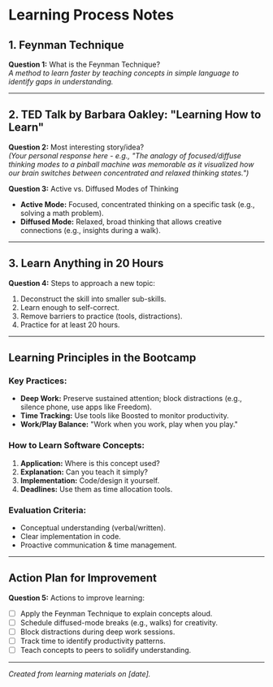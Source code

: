 # Learning Process Notes

## 1. Feynman Technique
**Question 1:** What is the Feynman Technique?  
*A method to learn faster by teaching concepts in simple language to identify gaps in understanding.*

---

## 2. TED Talk by Barbara Oakley: "Learning How to Learn"
**Question 2:** Most interesting story/idea?  
*(Your personal response here - e.g., "The analogy of focused/diffuse thinking modes to a pinball machine was memorable as it visualized how our brain switches between concentrated and relaxed thinking states.")*

**Question 3:** Active vs. Diffused Modes of Thinking  
- **Active Mode:** Focused, concentrated thinking on a specific task (e.g., solving a math problem).  
- **Diffused Mode:** Relaxed, broad thinking that allows creative connections (e.g., insights during a walk).  

---

## 3. Learn Anything in 20 Hours
**Question 4:** Steps to approach a new topic:  
1. Deconstruct the skill into smaller sub-skills.  
2. Learn enough to self-correct.  
3. Remove barriers to practice (tools, distractions).  
4. Practice for at least 20 hours.  

---

## Learning Principles in the Bootcamp

### Key Practices:
- **Deep Work:** Preserve sustained attention; block distractions (e.g., silence phone, use apps like Freedom).  
- **Time Tracking:** Use tools like Boosted to monitor productivity.  
- **Work/Play Balance:** "Work when you work, play when you play."  

### How to Learn Software Concepts:
1. **Application:** Where is this concept used?  
2. **Explanation:** Can you teach it simply?  
3. **Implementation:** Code/design it yourself.  
4. **Deadlines:** Use them as time allocation tools.  

### Evaluation Criteria:
- Conceptual understanding (verbal/written).  
- Clear implementation in code.  
- Proactive communication & time management.  

---

## Action Plan for Improvement
**Question 5:** Actions to improve learning:  
- [ ] Apply the Feynman Technique to explain concepts aloud.  
- [ ] Schedule diffused-mode breaks (e.g., walks) for creativity.  
- [ ] Block distractions during deep work sessions.  
- [ ] Track time to identify productivity patterns.  
- [ ] Teach concepts to peers to solidify understanding.  

---

*Created from learning materials on [date].*  